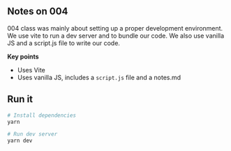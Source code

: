 ## Notes on 004

004 class was mainly about setting up a proper development environment. We use vite to run a dev server and to bundle our code. We also use vanilla JS and a script.js file to write our code.

**Key points**

-   Uses Vite
-   Uses vanilla JS, includes a `script.js` file and a notes.md

## Run it

```bash
# Install dependencies
yarn

# Run dev server
yarn dev
```
